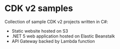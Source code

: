 # CDK v2 samples
Collection of sample CDK v2 projects written in C#:

- Static website hosted on S3
- .NET 5 web application hosted on Elastic Beanstalk
- API Gateway backed by Lambda function

